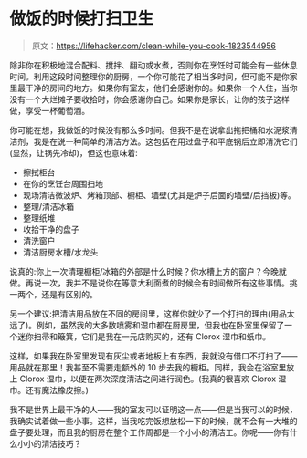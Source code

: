 # 做饭的时候打扫卫生

> 原文：<https://lifehacker.com/clean-while-you-cook-1823544956>

除非你在积极地混合配料、搅拌、翻动或水煮，否则你在烹饪时可能会有一些休息时间。利用这段时间整理你的厨房，一个你可能花了相当多时间，但可能不是你家里最干净的房间的地方。如果你有室友，他们会感谢你的。如果你一个人住，当你没有一个大烂摊子要收拾时，你会感谢你自己。如果你是家长，让你的孩子这样做，享受一杯葡萄酒。



你可能在想，我做饭的时候没有那么多时间。但我不是在说拿出拖把桶和水泥浆清洁剂，我是在说一种简单的清洁方法。这包括在用过盘子和平底锅后立即清洗它们(显然，让锅先冷却)，但这也意味着:

*   擦拭柜台
*   在你的烹饪台周围扫地
*   现场清洁微波炉、烤箱顶部、橱柜、墙壁(尤其是炉子后面的墙壁/后挡板)等。
*   整理/清洁冰箱
*   整理纸堆
*   收拾干净的盘子
*   清洗窗户
*   清洁厨房水槽/水龙头

说真的:你上一次清理橱柜/冰箱的外部是什么时候？你水槽上方的窗户？今晚就做。再说一次，我并不是说你在等意大利面煮的时候会有时间做所有这些事情。挑一两个，还是有区别的。

另一个建议:把清洁用品放在不同的房间里，这样你就少了一个打扫的理由(用品太远了)。例如，虽然我的大多数喷雾和湿巾都在厨房里，但我也在卧室里保留了一个迷你扫帚和簸箕，它们是我在一元店购买的，还有 Clorox 湿巾和纸巾。

这样，如果我在卧室里发现有灰尘或者地板上有东西，我就没有借口不打扫了——用品就在那里！我甚至不需要走额外的 10 步去我的橱柜。同样，我会在浴室里放上 Clorox 湿巾，以便在两次深度清洁之间进行润色。(我真的很喜欢 Clorox 湿巾。还有魔法橡皮擦。)

我不是世界上最干净的人——我的室友可以证明这一点——但是当我可以的时候，我确实试着做一些小事。这样，当我吃完饭想放松一下的时候，就不会有一大堆的盘子要处理，而且我的厨房在整个工作周都是一个小小的清洁工。你呢——你有什么小小的清洁技巧？